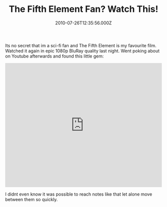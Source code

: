﻿---
coverImage: /images/fallback-post-header.png
date: "2010-07-26T12:35:56.000Z"
tags:
  - movies
  - opera
  - scifi
  - singing
  - video
title: The Fifth Element Fan? Watch This!
oldUrl: /fun-amp-videos/the-fifth-element-fan-watch-this
---

Its no secret that im a sci-fi fan and The Fifth Element is my favourite film. Watched it again in epic 1080p BluRay quality last night. Went poking about on Youtube afterwards and found this little gem:<!-- more -->

<iframe width="100%" height="400" src="https://www.youtube.com/embed/bgo0CDL6bd0" frameborder="0" allow="accelerometer; autoplay; clipboard-write; encrypted-media; gyroscope; picture-in-picture" allowfullscreen></iframe>

I didnt even know it was possible to reach notes like that let alone move between them so quickly.

